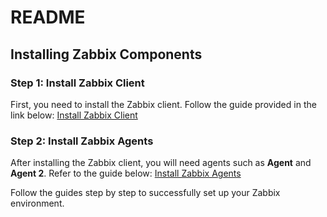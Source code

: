 # README

## Installing Zabbix Components

### Step 1: Install Zabbix Client
First, you need to install the Zabbix client. Follow the guide provided in the link below:
[Install Zabbix Client](https://github.com/00010035/DevOps/blob/main/zabbix/install%20Client.md)

### Step 2: Install Zabbix Agents
After installing the Zabbix client, you will need agents such as **Agent** and **Agent 2**. Refer to the guide below:
[Install Zabbix Agents](https://github.com/00010035/DevOps/blob/main/zabbix/install%20agent.md)

Follow the guides step by step to successfully set up your Zabbix environment.

